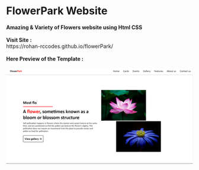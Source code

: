 # FlowerPark Website
<b>
 Amazing & Variety of Flowers website using Html CSS
</b>
 <br><br>
 <b>Visit Site :</b>

<br>
https://rohan-rccodes.github.io/flowerPark/
<br>
<br>
<b>Here Preview of the Template : </b>
<br>
<br>
<img src="https://github.com/Rohan-rccodes/flowerPark/blob/main/img/FlowerPark-Template.png" alt="Neon Template" width="700">
